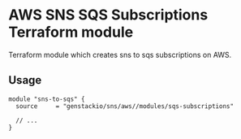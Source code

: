 # AWS SNS SQS Subscriptions Terraform module

Terraform module which creates sns to sqs subscriptions on AWS.

## Usage

```hcl
module "sns-to-sqs" {
  source     = "genstackio/sns/aws//modules/sqs-subscriptions"

  // ...
}
```
